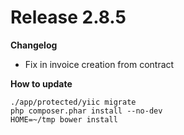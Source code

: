 Release 2.8.5
=======

**Changelog**

- Fix in invoice creation from contract

**How to update**

    ./app/protected/yiic migrate
    php composer.phar install --no-dev
    HOME=~/tmp bower install
